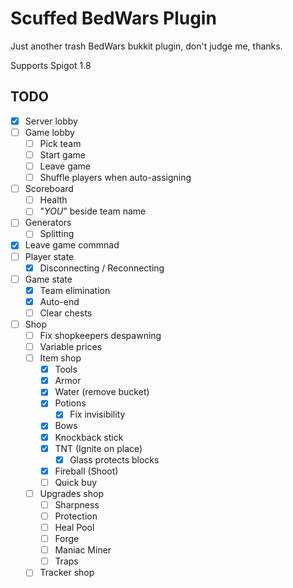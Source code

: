 # Scuffed BedWars Plugin

Just another trash BedWars bukkit plugin, don't judge me, thanks.

Supports Spigot 1.8

## TODO

- [x] Server lobby
- [ ] Game lobby
    - [ ] Pick team
    - [ ] Start game
    - [ ] Leave game
    - [ ] Shuffle players when auto-assigning
- [ ] Scoreboard
  - [ ] Health
  - [ ] "*YOU*" beside team name
- [ ] Generators
  - [ ] Splitting
- [x] Leave game commnad
- [ ] Player state
  - [x] Disconnecting / Reconnecting
- [ ] Game state
  - [x] Team elimination
  - [x] Auto-end
  - [ ] Clear chests
- [ ] Shop
  - [ ] Fix shopkeepers despawning
  - [ ] Variable prices
  - [ ] Item shop
    - [x] Tools
    - [x] Armor
    - [x] Water (remove bucket)
    - [x] Potions
      - [x] Fix invisibility
    - [x] Bows
    - [x] Knockback stick
    - [x] TNT (Ignite on place)
      - [x] Glass protects blocks
    - [x] Fireball (Shoot)
    - [ ] Quick buy
  - [ ] Upgrades shop
    - [ ] Sharpness
    - [ ] Protection
    - [ ] Heal Pool
    - [ ] Forge
    - [ ] Maniac Miner
    - [ ] Traps
  - [ ] Tracker shop
